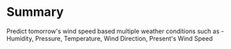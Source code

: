 # Summary
Predict tomorrow's wind speed based multiple weather conditions such as - Humidity, Pressure, Temperature, Wind Direction, Present's Wind Speed 
